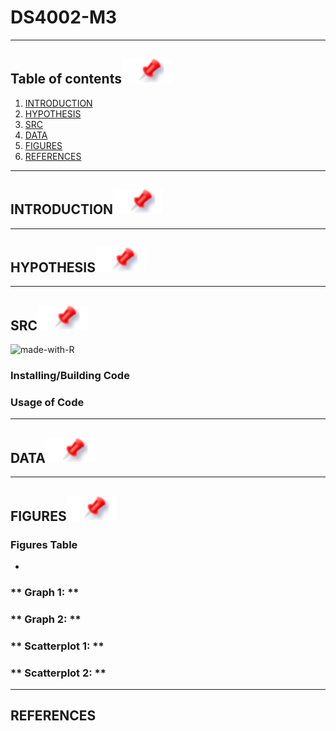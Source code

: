 # DS4002-M3
---

## Table of contents[![](./images/pin.svg)](#table-of-contents)
1. [INTRODUCTION](#introduction)
2. [HYPOTHESIS](#hypothesis)
3. [SRC](#src)
4. [DATA](#data)
5. [FIGURES](#figures)
6. [REFERENCES](#references)

---

## INTRODUCTION[![](./images/pin.svg)](#introduction)




---

## HYPOTHESIS[![](./images/pin.svg)](#hypothesis)



---

## SRC[![](./images/pin.svg)](#src)
![made-with-R](https://img.shields.io/badge/Made%20with-R-1f425f.svg)<br>

### Installing/Building Code



### Usage of Code



---
## DATA[![](./images/pin.svg)](#data)


---

## FIGURES![](./images/pin.svg)

### **Figures Table**
* 




### ** Graph 1: **


### ** Graph 2: **


### ** Scatterplot 1: **

### ** Scatterplot 2: **

---

## REFERENCES
